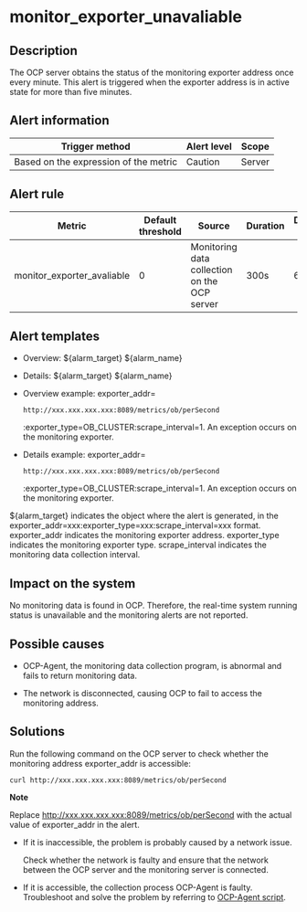 monitor_exporter_unavaliable
=================================================



Description
--------------------------------

The OCP server obtains the status of the monitoring exporter address once every minute. This alert is triggered when the exporter address is in active state for more than five minutes.

**Alert information**
------------------------------------------



|            Trigger method             | Alert level | Scope  |
|---------------------------------------|-------------|--------|
| Based on the expression of the metric | Caution     | Server |



**Alert rule**
-----------------------------------



|           Metric           | Default threshold |                    Source                    | Duration | Detection cycle | Elimination cycle |
|----------------------------|-------------------|----------------------------------------------|----------|-----------------|-------------------|
| monitor_exporter_avaliable | 0                 | Monitoring data collection on the OCP server | 300s     | 60s             | 5 min             |



**Alert templates**
----------------------------------------

* Overview: ${alarm_target} ${alarm_name}



* Details: ${alarm_target} ${alarm_name}



* Overview example: exporter_addr=

  `http://xxx.xxx.xxx.xxx:8089/metrics/ob/perSecond`

  :exporter_type=OB_CLUSTER:scrape_interval=1. An exception occurs on the monitoring exporter.


* Details example: exporter_addr=

  `http://xxx.xxx.xxx.xxx:8089/metrics/ob/perSecond`

  :exporter_type=OB_CLUSTER:scrape_interval=1. An exception occurs on the monitoring exporter.





${alarm_target} indicates the object where the alert is generated, in the exporter_addr=xxx:exporter_type=xxx:scrape_interval=xxx format. exporter_addr indicates the monitoring exporter address. exporter_type indicates the monitoring exporter type. scrape_interval indicates the monitoring data collection interval.

**Impact on the system**
---------------------------------------------

No monitoring data is found in OCP. Therefore, the real-time system running status is unavailable and the monitoring alerts are not reported.

**Possible causes**
----------------------------------------

* OCP-Agent, the monitoring data collection program, is abnormal and fails to return monitoring data.



* The network is disconnected, causing OCP to fail to access the monitoring address.






**Solutions**
----------------------------------

Run the following command on the OCP server to check whether the monitoring address exporter_addr is accessible:

```shell
curl http://xxx.xxx.xxx.xxx:8089/metrics/ob/perSecond
```


**Note**



Replace http://xxx.xxx.xxx.xxx:8089/metrics/ob/perSecond with the actual value of exporter_addr in the alert.

* If it is inaccessible, the problem is probably caused by a network issue.

  Check whether the network is faulty and ensure that the network between the OCP server and the monitoring server is connected.


* If it is accessible, the collection process OCP-Agent is faulty. Troubleshoot and solve the problem by referring to [OCP-Agent script](../4.alarm-appendix/4.use-ocp-agent-scripts.md).
